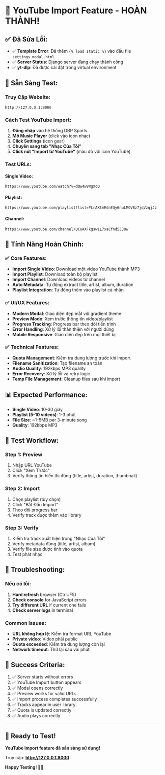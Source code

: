 # 🎉 YouTube Import Feature - HOÀN THÀNH!

## ✅ **Đã Sửa Lỗi:**
- ✅ **Template Error**: Đã thêm `{% load static %}` vào đầu file `settings_modal.html`
- ✅ **Server Status**: Django server đang chạy thành công
- ✅ **yt-dlp**: Đã được cài đặt trong virtual environment

## 🚀 **Sẵn Sàng Test:**

### **Truy Cập Website:**
```
http://127.0.0.1:8000
```

### **Cách Test YouTube Import:**

1. **Đăng nhập** vào hệ thống DBP Sports
2. **Mở Music Player** (click vào icon nhạc)
3. **Click Settings** (icon gear)
4. **Chuyển sang tab "Nhạc Của Tôi"**
5. **Click nút "Import từ YouTube"** (màu đỏ với icon YouTube)

### **Test URLs:**

#### **Single Video:**
```
https://www.youtube.com/watch?v=dQw4w9WgXcQ
```

#### **Playlist:**
```
https://www.youtube.com/playlist?list=PLrAXtmRdnEQy6nuLMOV8z7jqVzqjJz
```

#### **Channel:**
```
https://www.youtube.com/channel/UCuAXFkgsw1L7xaCfnd5JJOw
```

## 🎯 **Tính Năng Hoàn Chỉnh:**

### **✅ Core Features:**
- **Import Single Video**: Download một video YouTube thành MP3
- **Import Playlist**: Download toàn bộ playlist
- **Import Channel**: Download videos từ channel
- **Auto Metadata**: Tự động extract title, artist, album, duration
- **Playlist Integration**: Tự động thêm vào playlist cá nhân

### **✅ UI/UX Features:**
- **Modern Modal**: Giao diện đẹp mắt với gradient theme
- **Preview Mode**: Xem trước thông tin video/playlist
- **Progress Tracking**: Progress bar theo dõi tiến trình
- **Error Handling**: Xử lý lỗi thân thiện với người dùng
- **Mobile Responsive**: Giao diện đẹp trên mọi thiết bị

### **✅ Technical Features:**
- **Quota Management**: Kiểm tra dung lượng trước khi import
- **Filename Sanitization**: Tạo filename an toàn
- **Audio Quality**: 192kbps MP3 quality
- **Error Recovery**: Xử lý lỗi và retry logic
- **Temp File Management**: Cleanup files sau khi import

## 📊 **Expected Performance:**

- **Single Video**: 10-30 giây
- **Playlist (5-10 videos)**: 1-3 phút  
- **File Size**: ~1-5MB per 3-minute song
- **Quality**: 192kbps MP3

## 🎵 **Test Workflow:**

### **Step 1: Preview**
1. Nhập URL YouTube
2. Click "Xem Trước"
3. Verify thông tin hiển thị đúng (title, artist, duration, thumbnail)

### **Step 2: Import**
1. Chọn playlist (tùy chọn)
2. Click "Bắt Đầu Import"
3. Theo dõi progress bar
4. Verify track được thêm vào library

### **Step 3: Verify**
1. Kiểm tra track xuất hiện trong "Nhạc Của Tôi"
2. Verify metadata đúng (title, artist, album)
3. Verify file size được tính vào quota
4. Test phát nhạc

## 🐛 **Troubleshooting:**

### **Nếu có lỗi:**
1. **Hard refresh** browser (Ctrl+F5)
2. **Check console** for JavaScript errors
3. **Try different URL** if current one fails
4. **Check server logs** in terminal

### **Common Issues:**
- **URL không hợp lệ**: Kiểm tra format URL YouTube
- **Private video**: Video phải public
- **Quota exceeded**: Kiểm tra dung lượng còn lại
- **Network timeout**: Thử lại sau vài phút

## 🎉 **Success Criteria:**

1. ✅ Server starts without errors
2. ✅ YouTube Import button appears
3. ✅ Modal opens correctly
4. ✅ Preview works for valid URLs
5. ✅ Import process completes successfully
6. ✅ Tracks appear in user library
7. ✅ Quota is updated correctly
8. ✅ Audio plays correctly

---

## 🚀 **Ready to Test!**

**YouTube Import feature đã sẵn sàng sử dụng!**

Truy cập: **http://127.0.0.1:8000**

**Happy Testing! 🎵✨**
